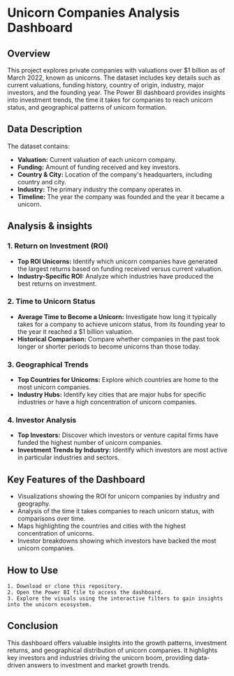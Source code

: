 # Unicorn Companies Analysis Dashboard

## Overview
This project explores private companies with valuations over $1 billion as of March 2022, known as unicorns. The dataset includes key details such as current valuations, funding history, country of origin, industry, major investors, and the founding year. The Power BI dashboard provides insights into investment trends, the time it takes for companies to reach unicorn status, and geographical patterns of unicorn formation.

## Data Description
The dataset contains:
- **Valuation:** Current valuation of each unicorn company.
- **Funding:** Amount of funding received and key investors.
- **Country & City:** Location of the company's headquarters, including country and city.
- **Industry:** The primary industry the company operates in.
- **Timeline:** The year the company was founded and the year it became a unicorn.

## Analysis & insights
### 1. Return on Investment (ROI)
- **Top ROI Unicorns:** Identify which unicorn companies have generated the largest returns based on funding received versus current valuation.
- **Industry-Specific ROI:** Analyze which industries have produced the best returns on investment.
### 2. Time to Unicorn Status
- **Average Time to Become a Unicorn:** Investigate how long it typically takes for a company to achieve unicorn status, from its founding year to the year it reached a $1 billion valuation.
- **Historical Comparison:** Compare whether companies in the past took longer or shorter periods to become unicorns than those today.
### 3. Geographical Trends
- **Top Countries for Unicorns:** Explore which countries are home to the most unicorn companies.
- **Industry Hubs:** Identify key cities that are major hubs for specific industries or have a high concentration of unicorn companies.
### 4. Investor Analysis
- **Top Investors:** Discover which investors or venture capital firms have funded the highest number of unicorn companies.
- **Investment Trends by Industry:** Identify which investors are most active in particular industries and sectors.

## Key Features of the Dashboard
- Visualizations showing the ROI for unicorn companies by industry and geography.
- Analysis of the time it takes companies to reach unicorn status, with comparisons over time.
- Maps highlighting the countries and cities with the highest concentration of unicorns.
- Investor breakdowns showing which investors have backed the most unicorn companies.

## How to Use
    1. Download or clone this repository.
    2. Open the Power BI file to access the dashboard.
    3. Explore the visuals using the interactive filters to gain insights into the unicorn ecosystem.

## Conclusion
This dashboard offers valuable insights into the growth patterns, investment returns, and geographical distribution of unicorn companies. It highlights key investors and industries driving the unicorn boom, providing data-driven answers to investment and market growth trends.
